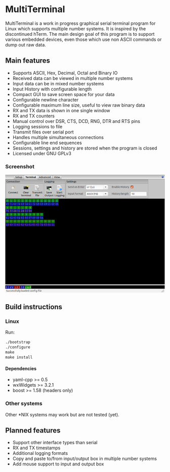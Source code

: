 # MultiTerminal

MultiTerminal is a work in progress graphical serial terminal program for Linux which supports multiple number systems. It is inspired by the discontinued hTerm. The main design goal of this program is to support various embedded devices, even those which use non ASCII commands or dump out raw data.

## Main features
* Supports ASCII, Hex, Decimal, Octal and Binary IO
* Received data can be viewed in multiple number systems
* Input data can be in mixed number systems
* Input History with configurable length
* Compact GUI to save screen space for your data
* Configurable newline character
* Configurable maximum line size, useful to view raw binary data
* RX and TX data is shown in one single window
* RX and TX counters
* Manual control over DSR, CTS, DCD, RNG, DTR and RTS pins
* Logging sessions to file
* Transmit files over serial port
* Handles multiple simultaneous connections
* Configurable line end sequences
* Sessions, settings and history are stored when the program is closed
* Licensed under GNU GPLv3

### Screenshot

![MultiTerminal](https://raw.githubusercontent.com/mmmaisel/MultiTerminal/master/MultiTerminal.png "MultiTerminal")

## Build instructions
### Linux
Run:
```
./bootstrap
./configure
make
make install
```
#### Dependencies
* yaml-cpp >= 0.5
* wxWidgets >= 3.2.1
* boost >= 1.58 (headers only)
### Other systems
Other *NIX systems may work but are not tested (yet).

## Planned features
* Support other interface types than serial
* RX and TX timestamps
* Additional logging formats
* Copy and paste to/from input/output box in multiple number systems
* Add mouse support to input and output box
